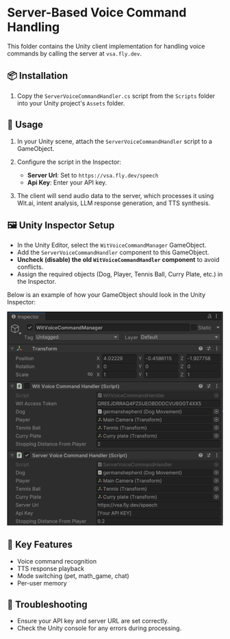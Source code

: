 # Server-Based Voice Command Handling

This folder contains the Unity client implementation for handling voice commands by calling the server at `vsa.fly.dev`.

## 📦 Installation

1. Copy the `ServerVoiceCommandHandler.cs` script from the `Scripts` folder into your Unity project's `Assets` folder.

## 🚀 Usage

1. In your Unity scene, attach the `ServerVoiceCommandHandler` script to a GameObject.
2. Configure the script in the Inspector:

   - **Server Url**: Set to `https://vsa.fly.dev/speech`
   - **Api Key**: Enter your API key.

3. The client will send audio data to the server, which processes it using Wit.ai, intent analysis, LLM response generation, and TTS synthesis.

## 🖼️ Unity Inspector Setup

- In the Unity Editor, select the `WitVoiceCommandManager` GameObject.
- Add the `ServerVoiceCommandHandler` component to this GameObject.
- **Uncheck (disable) the old `WitVoiceCommandHandler` component** to avoid conflicts.
- Assign the required objects (Dog, Player, Tennis Ball, Curry Plate, etc.) in the Inspector.

Below is an example of how your GameObject should look in the Unity Inspector:

![Inspector Example](../inspector_example.png)

## 📝 Key Features

- Voice command recognition
- TTS response playback
- Mode switching (pet, math_game, chat)
- Per-user memory

## 🐛 Troubleshooting

- Ensure your API key and server URL are set correctly.
- Check the Unity console for any errors during processing.
